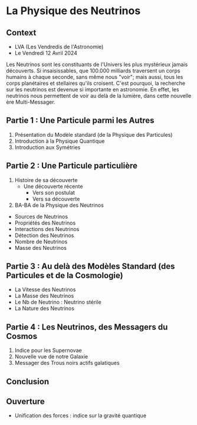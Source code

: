 # La Physique des Neutrinos

## Context
 - LVA (Les Vendredis de l'Astronomie)
 - Le Vendredi 12 Avril 2024

Les Neutrinos sont les constituants de l'Univers les plus mystérieux jamais découverts. Si insaisissables, que 100.000 milliards traversent un corps humains à chaque seconde, sans même nous "voir"; mais aussi, tous les corps planétaires et stellaires qu'ils croisent. C'est pourquoi, la recherche sur les neutrinos est devenue si importante en astronomie. En effet, les neutrinos nous permettent de voir au delà de la lumière, dans cette nouvelle ère Multi-Messager. 

## Partie 1 : Une Particule parmi les Autres
1. Présentation du Modèle standard (de la Physique des Particules)
1. Introduction à la Physique Quantique
1. Introduction aux Symétries

## Partie 2 : Une Particule particulière
1. Histoire de sa découverte
    - Une découverte récente
	    - Vers son postulat
	    - Vers sa découverte
1. BA-BA de la Physique des Neutrinos
  - Sources de Neutrinos
  - Propriétés des Neutrinos
  - Interactions des Neutrinos
  - Détection des Neutrinos
  - Nombre de Neutrinos
  - Masse des Neutrinos

## Partie 3 :  Au delà des Modèles Standard (des Particules et de la Cosmologie)
  - La Vitesse des Neutrinos
  - La Masse des Neutrinos
  - Le Nb de Neutrino : Neutrino stérile
  - La Nature des Neutrinos

## Partie 4 : Les Neutrinos, des Messagers du Cosmos
1. Indice pour les Supernovae
1. Nouvelle vue de notre Galaxie
2. Messager des Trous noirs actifs galatiques

## Conclusion

## Ouverture
- Unification des forces : indice sur la gravité quantique 
